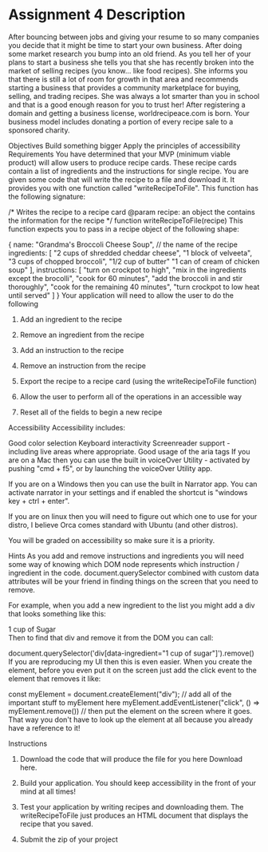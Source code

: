 # Assignment 4 Description

After bouncing between jobs and giving your resume to so many companies you decide that it might be time to start your own business. After doing some market research you bump into an old friend. As you tell her of your plans to start a business she tells you that she has recently broken into the market of selling recipes (you know... like food recipes). She informs you that there is still a lot of room for growth in that area and recommends starting a business that provides a community marketplace for buying, selling, and trading recipes. She was always a lot smarter than you in school and that is a good enough reason for you to trust her! After registering a domain and getting a business license, worldrecipeace.com is born. Your business model includes donating a portion of every recipe sale to a sponsored charity.

Objectives
Build something bigger
Apply the principles of accessibility
Requirements
You have determined that your MVP (minimum viable product) will allow users to produce recipe cards. These recipe cards contain a list of ingredients and the instructions for single recipe. You are given some code that will write the recipe to a file and download it. It provides you with one function called "writeRecipeToFile". This function has the following signature:

/*
  Writes the recipe to a recipe card
  @param recipe: an object the contains the information for the recipe
*/
function writeRecipeToFile(recipe)
This function expects you to pass in a recipe object of the following shape:

{
  name: "Grandma's Broccoli Cheese Soup", // the name of the recipe
  ingredients: [
    "2 cups of shredded cheddar cheese",
    "1 block of velveeta",
    "3 cups of chopped broccoli",
    "1/2 cup of butter"
    "1 can of cream of chicken soup"
  ],
  instructions: [
    "turn on crockpot to high",
    "mix in the ingredients except the brocolli",
    "cook for 60 minutes",
    "add the broccoli in and stir thoroughly",
    "cook for the remaining 40 minutes",
    "turn crockpot to low heat until served"
  ]
}
Your application will need to allow the user to do the following

1. Add an ingredient to the recipe

2. Remove an ingredient from the recipe

3. Add an instruction to the recipe

4. Remove an instruction from the recipe

5. Export the recipe to a recipe card (using the writeRecipeToFile  function)

6. Allow the user to perform all of the operations in an accessible way

7. Reset all of the fields to begin a new recipe

Accessibility
Accessibility includes:

Good color selection
Keyboard interactivity
Screenreader support - including live areas where appropriate.
Good usage of the aria tags
If you are on a Mac then you can use the built in voiceOver Utility - activated by pushing "cmd + f5", or by launching the voiceOver Utility app.

If you are on a Windows then you can use the built in Narrator app. You can activate narrator in your settings and if enabled the shortcut is "windows key + ctrl + enter".

If you are on linux then you will need to figure out which one to use for your distro, I believe Orca comes standard with Ubuntu (and other distros).

You will be graded on accessibility so make sure it is a priority.

Hints
As you add and remove instructions and ingredients you will need some way of knowing which DOM node represents which instruction / ingredient in the code. document.querySelector combined with custom data attributes will be your friend in finding things on the screen that you need to remove.

For example, when you add a new ingredient to the list you might add a div that looks something like this:

<div data-ingredient="1 cup of sugar">1 cup of Sugar</div>
Then to find that div and remove it from the DOM you can call:

document.querySelector('div[data-ingredient="1 cup of sugar"]').remove()
If you are reproducing my UI then this is even easier. When you create the element, before you even put it on the screen just add the click event to the element that removes it like:

const myElement = document.createElement("div");
// add all of the important stuff to myElement here
myElement.addEventListener("click", () => myElement.remove())
// then put the element on the screen where it goes.
That way you don't have to look up the element at all because you already have a reference to it!

Instructions
1. Download the code that will produce the file for you here Download here.

2. Build your application. You should keep accessibility in the front of your mind at all times!

3. Test your application by writing recipes and downloading them. The writeRecipeToFile just produces an HTML document that displays the recipe that you saved.

4. Submit the zip of your project
